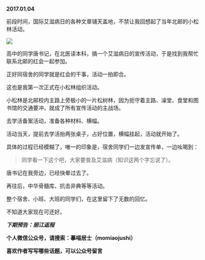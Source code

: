 
          
            
**2017.01.04**

前段时间，国际艾滋病日的各种文章铺天盖地，不禁让我回想起了当年北邮的小松林活动。



![](//upload-images.jianshu.io/upload_images/51001-e6e898b80e20159e.jpg)




高中的同学唐书记，在北医读本科，搞一个艾滋病日的宣传活动，于是找到我帮忙联系北邮的红会一起参加。

正好同宿舍的同学就是红会的干事，活动一拍即合。

这也是我第一次正式在小松林组织活动。

小松林是北邮校内主路上旁极小的一片松树林，因为扼守着主路、澡堂、食堂和图书馆的交通要冲，就成了所有宣传活动的主战场。

去学活备案活动，准备各种材料、横幅。

活动当天，提前去学活抬两张桌子，占好位置，横幅挂起，活动就开始了。

具体的过程已经模糊了，唯一的印象是，宿舍同学们一边发宣传单，一边吆喝到：
>同学看一下这个吧，大家要普及艾滋病（知识这两个字忘说了）。



唐书记在我旁边，已经快晕过去了。

再往后，中华骨髓库、抗击非典等等活动。

整个宿舍、小班、大班的同学们，在这里留下了无数的回忆。

不知道大家现在可还好。


***下期预告：丽江返程***


**个人微信公众号，请搜索：摹喵居士（momiaojushi）**

**喜欢作者写写哪些话题，可以公众号留言**

          
        